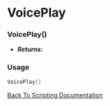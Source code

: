 # VoicePlay

### VoicePlay()
- ***Returns:*** 

### Usage

```Lua
VoicePlay()
```


[Back To Scripting Documentation](../README.md)
